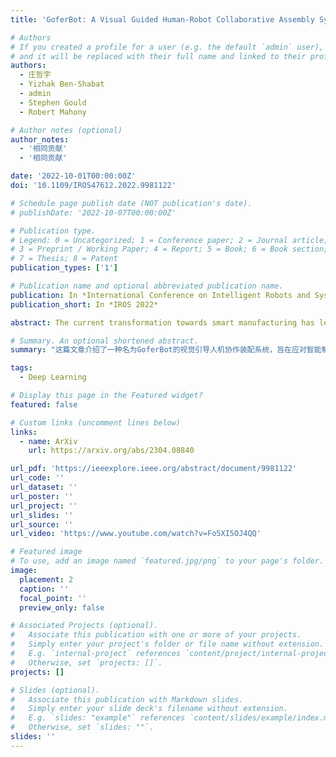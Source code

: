 ```yaml
---
title: 'GoferBot: A Visual Guided Human-Robot Collaborative Assembly System'

# Authors
# If you created a profile for a user (e.g. the default `admin` user), write the username (folder name) here
# and it will be replaced with their full name and linked to their profile.
authors:
  - 庄哲宇
  - Yizhak Ben-Shabat
  - admin
  - Stephen Gould
  - Robert Mahony

# Author notes (optional)
author_notes:
  - '相同贡献'
  - '相同贡献'

date: '2022-10-01T00:00:00Z'
doi: '10.1109/IROS47612.2022.9981122'

# Schedule page publish date (NOT publication's date).
# publishDate: '2022-10-07T00:00:00Z'

# Publication type.
# Legend: 0 = Uncategorized; 1 = Conference paper; 2 = Journal article;
# 3 = Preprint / Working Paper; 4 = Report; 5 = Book; 6 = Book section;
# 7 = Thesis; 8 = Patent
publication_types: ['1']

# Publication name and optional abbreviated publication name.
publication: In *International Conference on Intelligent Robots and Systems 2022*
publication_short: In *IROS 2022*

abstract: The current transformation towards smart manufacturing has led to a growing demand for human-robot collaboration (HRC) in the manufacturing process. Perceiving and understanding the human co-worker's behaviour introduces challenges for collaborative robots to efficiently and effectively perform tasks in unstructured and dynamic environments. Integrating recent data-driven machine vision capabilities into HRC systems is a logical next step in addressing these challenges. However, in these cases, off-the-shelf components struggle due to generalisation limitations. Real-world evaluation is required in order to fully appreciate the maturity and robustness of these approaches. Furthermore, understanding the pure-vision aspects is a crucial first step before combining multiple modalities in order to understand the limitations. In this paper, we propose GoferBot, a novel vision-based semantic HRC system for a real-world assembly task. It is composed of a visual servoing module that reaches and grasps assembly parts in an unstructured multi-instance and dynamic environment, an action recognition module that performs human action prediction for implicit communication, and a visual handover module that uses the perceptual understanding of human behaviour to produce an intuitive and efficient collaborative assembly experience. GoferBot is a novel assembly system that seamlessly integrates all sub-modules by utilising implicit semantic information purely from visual perception.

# Summary. An optional shortened abstract.
summary: "这篇文章介绍了一种名为GoferBot的视觉引导人机协作装配系统，旨在应对智能制造环境中人机协作的需求。文章中提出的GoferBot系统主要通过视觉感知来识别人类的动作和任务进展，并进行相应的反应。该系统包括三个子模块：视觉伺服模块、动作识别模块和视觉交接模块。GoferBot能够在动态且非结构化的环境中完成装配任务，例如通过识别和预测人类动作来实现零件的抓取和交接。研究表明，该系统在不依赖深度传感器、标记物或运动追踪器的情况下，仅使用两个RGB摄像头即可实现高效的协同工作。通过实验验证，GoferBot在家具装配任务（例如IKEA桌子装配）中表现出良好的效率，并且与基于语音指令的系统相比，人机交互更加直观自然。文章还讨论了GoferBot的评估方法，分为以机器人为中心的评估和以人为中心的评估。实验结果表明，GoferBot在多个装配循环中达到了90%的成功率，尽管在重复任务中系统的性能会有所下降。文章最后总结了GoferBot的局限性，并提出了未来改进方向。(ChatGPT4o)"

tags:
  - Deep Learning

# Display this page in the Featured widget?
featured: false

# Custom links (uncomment lines below)
links:
  - name: ArXiv
    url: https://arxiv.org/abs/2304.08840

url_pdf: 'https://ieeexplore.ieee.org/abstract/document/9981122'
url_code: ''
url_dataset: ''
url_poster: ''
url_project: ''
url_slides: ''
url_source: ''
url_video: 'https://www.youtube.com/watch?v=Fo5XI5OJ4QQ'

# Featured image
# To use, add an image named `featured.jpg/png` to your page's folder.
image:
  placement: 2
  caption: ''
  focal_point: ''
  preview_only: false

# Associated Projects (optional).
#   Associate this publication with one or more of your projects.
#   Simply enter your project's folder or file name without extension.
#   E.g. `internal-project` references `content/project/internal-project/index.md`.
#   Otherwise, set `projects: []`.
projects: []

# Slides (optional).
#   Associate this publication with Markdown slides.
#   Simply enter your slide deck's filename without extension.
#   E.g. `slides: "example"` references `content/slides/example/index.md`.
#   Otherwise, set `slides: ""`.
slides: ''
---
```

